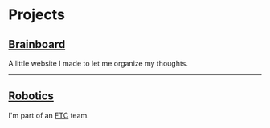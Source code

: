 # Projects

## [Brainboard](https://bananamaster3.github.io/projects/brainboard/index.html)
A little website I made to let me organize my thoughts.

___

## [Robotics](https://overclockedftc.com/)
I'm part of an [FTC](https://www.firstinspires.org/robotics/ftc) team.
